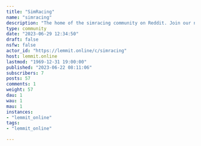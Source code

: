 ```yaml
---
title: "SimRacing" 
name: "simracing"
description: "The home of the simracing community on Reddit. Join our new [Discord](https://discord.gg/Ub5XsCgWY3)."
type: community
date: "2023-06-29 12:34:50"
draft: false
nsfw: false
actor_id: "https://lemmit.online/c/simracing"
host: lemmit.online
lastmod: "1969-12-31 19:00:00"
published: "2023-06-22 08:11:06"
subscribers: 7
posts: 57
comments: 1
weight: 57
dau: 1
wau: 1
mau: 1
instances:
- "lemmit_online"
tags: 
- "lemmit_online"

---
```

